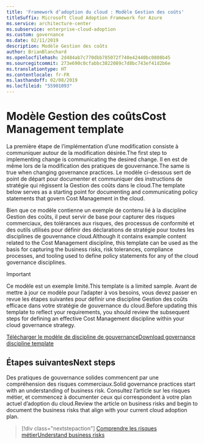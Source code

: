 ```yaml
---
title: 'Framework d’adoption du cloud : Modèle Gestion des coûts'
titleSuffix: Microsoft Cloud Adoption Framework for Azure
ms.service: architecture-center
ms.subservice: enterprise-cloud-adoption
ms.custom: governance
ms.date: 02/11/2019
description: Modèle Gestion des coûts
author: BrianBlanchard
ms.openlocfilehash: 2d484ab7c770dbb785072f740e42440bc0808b45
ms.sourcegitcommit: 273e690c0cfabbc3822089c7d8bc743ef41d2b6e
ms.translationtype: HT
ms.contentlocale: fr-FR
ms.lasthandoff: 02/08/2019
ms.locfileid: "55901093"
---
```

# <a name="cost-management-template"></a><span data-ttu-id="e6211-103">Modèle Gestion des coûts</span><span class="sxs-lookup"><span data-stu-id="e6211-103">Cost Management template</span></span>

<span data-ttu-id="e6211-104">La première étape de l’implémentation d’une modification consiste à communiquer autour de la modification désirée.</span><span class="sxs-lookup"><span data-stu-id="e6211-104">The first step to implementing change is communicating the desired change.</span></span> <span data-ttu-id="e6211-105">Il en est de même lors de la modification des pratiques de gouvernance.</span><span class="sxs-lookup"><span data-stu-id="e6211-105">The same is true when changing governance practices.</span></span> <span data-ttu-id="e6211-106">Le modèle ci-dessous sert de point de départ pour documenter et communiquer des instructions de stratégie qui régissent la Gestion des coûts dans le cloud.</span><span class="sxs-lookup"><span data-stu-id="e6211-106">The template below serves as a starting point for documenting and communicating policy statements that govern Cost Management in the cloud.</span></span>

<span data-ttu-id="e6211-107">Bien que ce modèle contienne un exemple de contenu lié à la discipline Gestion des coûts, il peut servir de base pour capturer des risques commerciaux, des tolérances aux risques, des processus de conformité et des outils utilisés pour définir des déclarations de stratégie pour toutes les disciplines de gouvernance cloud.</span><span class="sxs-lookup"><span data-stu-id="e6211-107">Although it contains example content related to the Cost Management discipline, this template can be used as the basis for capturing the business risks, risk tolerances, compliance processes, and tooling used to define policy statements for any of the cloud governance disciplines.</span></span>

> [!IMPORTANT]
> <span data-ttu-id="e6211-108">Ce modèle est un exemple limité.</span><span class="sxs-lookup"><span data-stu-id="e6211-108">This template is a limited sample.</span></span> <span data-ttu-id="e6211-109">Avant de mettre à jour ce modèle pour l’adapter à vos besoins, vous devez passer en revue les étapes suivantes pour définir une discipline Gestion des coûts efficace dans votre stratégie de gouvernance du cloud.</span><span class="sxs-lookup"><span data-stu-id="e6211-109">Before updating this template to reflect your requirements, you should review the subsequent steps for defining an effective Cost Management discipline within your cloud governance strategy.</span></span>

<!-- markdownlint-disable MD033 -->

 <span data-ttu-id="e6211-110"><a href="https://archcenter.blob.core.windows.net/cdn/fusion/governance/Governance Discipline Template.docx">Télécharger le modèle de discipline de gouvernance</a></span><span class="sxs-lookup"><span data-stu-id="e6211-110"><a href="https://archcenter.blob.core.windows.net/cdn/fusion/governance/Governance Discipline Template.docx">Download governance discipline template</a></span></span>

<!-- markdownlint-enable MD033 -->

## <a name="next-steps"></a><span data-ttu-id="e6211-111">Étapes suivantes</span><span class="sxs-lookup"><span data-stu-id="e6211-111">Next steps</span></span>

<span data-ttu-id="e6211-112">Des pratiques de gouvernance solides commencent par une compréhension des risques commerciaux.</span><span class="sxs-lookup"><span data-stu-id="e6211-112">Solid governance practices start with an understanding of business risk.</span></span> <span data-ttu-id="e6211-113">Consultez l’article sur les risques métier, et commencez à documenter ceux qui correspondent à votre plan actuel d’adoption du cloud.</span><span class="sxs-lookup"><span data-stu-id="e6211-113">Review the article on business risks and begin to document the business risks that align with your current cloud adoption plan.</span></span>

> [!div class="nextstepaction"]
> [<span data-ttu-id="e6211-114">Comprendre les risques métier</span><span class="sxs-lookup"><span data-stu-id="e6211-114">Understand business risks</span></span>](./business-risks.md)
